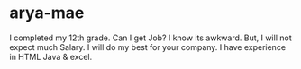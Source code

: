 # arya-mae
I completed my 12th grade. Can I get Job? I know its awkward. But, I will not expect much Salary. I will do my best for your company. I have experience in HTML Java &amp; excel.
